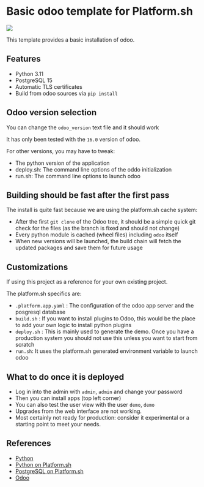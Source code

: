# Basic odoo template for Platform.sh

<a href="https://console.platform.sh/projects/create-project/?template=https://github.com/bendll/odoo-template&utm_campaign=deploy_on_platform?utm_medium=button&utm_source=affiliate_links&utm_content=https://github.com/bendll/odoo-template" target="_blank" title="Deploy with Platform.sh"><img src="https://platform.sh/images/deploy/deploy-button-lg-blue.svg"></a>

This template provides a basic installation of odoo. 

## Features

* Python 3.11
* PostgreSQL 15
* Automatic TLS certificates
* Build from odoo sources via `pip install`

## Odoo version selection

You can change the `odoo_version` text file and it should work

It has only been tested with the `16.0` version of odoo. 

For other versions, you may have to tweak:
* The python version of the application 
* deploy.sh: The command line options of the oddo initialization
* run.sh: The command line options to launch odoo

## Building should be fast after the first pass

The install is quite fast because we are using the platform.sh cache system:
* After the first `git clone` of the Odoo tree, it should be a simple quick git check for the files (as the branch is fixed and should not change)
* Every python module is cached (wheel files) including `odoo` itself
* When new versions will be launched, the build chain will fetch the updated packages and save them for future usage

## Customizations

If using this project as a reference for your own existing project.

The platform.sh specifics are:
* `.platform.app.yaml` : The configuration of the odoo app server and the posgresql database
* `build.sh` : If you want to install plugins to Odoo, this would be the place to add your own logic to install python plugins
* `deploy.sh` : This is mainly used to generate the demo. Once you have a production system you should not use this unless you want to start from scratch
* `run.sh`: It uses the platform.sh generated environment variable to launch odoo

## What to do once it is deployed

* Log in into the admin with `admin`, `admin` and change your password 
* Then you can install apps (top left corner)
* You can also test the user view with the user `demo`, `demo`
* Upgrades from the web interface are not working. 
* Most certainly not ready for production: consider it experimental or a starting point to meet your needs.

## References

* [Python](https://www.python.org/)
* [Python on Platform.sh](https://docs.platform.sh/languages/python.html)
* [PostgreSQL on Platform.sh](https://docs.platform.sh/add-services/postgresql.html)
* [Odoo](https://www.odoo.com/)
